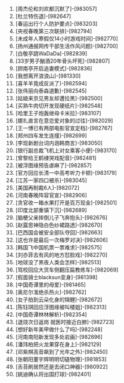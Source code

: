 
1. [周杰伦和刘欢都沉默了]-[983057]
1. [杜兰特伤退]-[982647]
1. [春运出行个人防护要点]-[983203]
1. [央视春晚第三次联排]-[982794]
1. [未成年人寒假仅14小时游戏时间]-[982770]
1. [扬州通报网传干部生活作风问题]-[982700]
1. [白敬亭跳WaDaDa]-[982839]
1. [33岁男子酗酒20年骨头坏死]-[982807]
1. [顾南亭开启追妻模式]-[982836]
1. [我想离开浪浪山]-[981330]
1. [喜羊羊竟成反派了]-[982594]
1. [张伟丽向泰森道歉]-[982545]
1. [姑娘来京见男友却遭拉黑]-[982500]
1. [买熟牛肉切开发现硬纸片]-[982548]
1. [哈里王子炮轰继母卡米拉]-[983107]
1. [娜扎直言在意恋爱对象的过往]-[982029]
1. [王一博已有两部电影官宣定档]-[982767]
1. [郑州四车发生连撞]-[982699]
1. [李现新剧台词内涵韩商言]-[983050]
1. [银行副总裁飞机上对女乘客小便]-[983170]
1. [曾黎给王鹤棣哭戏配音]-[982481]
1. [被浮图缘预告虐麻了]-[982857]
1. [官方回应长清一中高考听力卡顿]-[983179]
1. [江苏一家四口被杀]-[983045]
1. [美国再制裁6人]-[982072]
1. [河南春晚阵容官宣]-[982906]
1. [贪官收一箱水果打开是百万现金]-[982501]
1. [印度北部重镇下沉]-[982689]
1. [脑梗父亲摔倒儿子飞奔抱头]-[982676]
1. [赵露思神隐白色纱裙路透]-[982670]
1. [巴西国会被安全部队夺回]-[982663]
1. [这也许是最后一次梅罗对决]-[982606]
1. [韩国飞中国机票一票难求]-[982575]
1. [刘亦菲去有风的地方怼脸戏]-[982270]
1. [地球没了黑夜人类会怎样]-[982513]
1. [驾校回应大货车侧翻压扁教练车]-[982069]
1. [假面骑士blacksun变身]-[981398]
1. [中国奇谭里的母爱]-[981465]
1. [奥尼尔准绝杀热火]-[982762]
1. [女子拍到云朵化身的锦鲤]-[982672]
1. [陈钰琪回应浮图缘被叫楼姐]-[982313]
1. [中国奇谭林林解析]-[982354]
1. [退烧次日返岗 就医时接近白肺]-[982723]
1. [想好新年美甲做什么了吗]-[982248]
1. [河南南阳新发现多处岩画]-[982896]
1. [潘玮柏把火龙果穿在身上]-[982129]
1. [邓紫棋高音飙到了光年之外]-[982450]
1. [张朝阳董宇辉明明切磋物理]-[981853]
1. [舌苔刷居然还是去闭口神器]-[980922]
1. [姚迪确认将出国打球]-[982401]